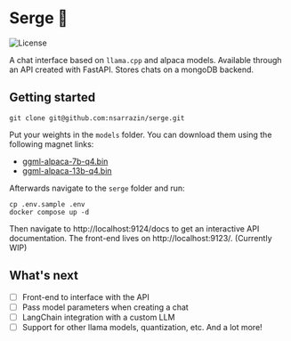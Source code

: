 # Serge 🦙

![License](https://img.shields.io/github/license/nsarrazin/serge)

A chat interface based on `llama.cpp` and alpaca models. Available through an API created with FastAPI. Stores chats on a mongoDB backend.

## Getting started

```
git clone git@github.com:nsarrazin/serge.git
```

Put your weights in the `models` folder. You can download them using the following magnet links:

- [ggml-alpaca-7b-q4.bin](https://maglit.me/corotlesque)
- [ggml-alpaca-13b-q4.bin](https://maglit.me/nonchoodithvness)

Afterwards navigate to the `serge` folder and run:

```
cp .env.sample .env
docker compose up -d
```

Then navigate to http://localhost:9124/docs to get an interactive API documentation.
The front-end lives on http://localhost:9123/. (Currently WIP)

## What's next

- [ ] Front-end to interface with the API
- [ ] Pass model parameters when creating a chat
- [ ] LangChain integration with a custom LLM
- [ ] Support for other llama models, quantization, etc.
      And a lot more!
